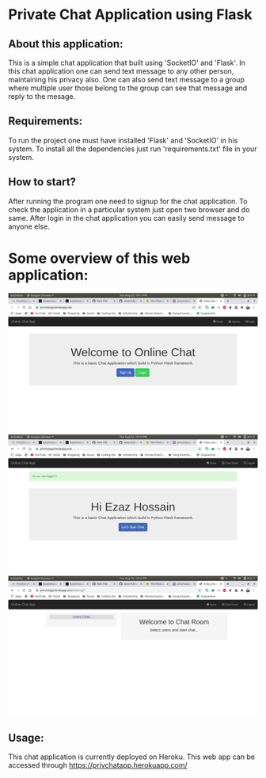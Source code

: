 # Private Chat Application using Flask
## About this application:
This is a simple chat application that built using 'SocketIO' and 'Flask'. In this chat application one can
send text message to any other person, maintaining his privacy also. One can also send text message to a group
where multiple user those belong to the group can see that message and reply to the mesage.

## Requirements:
To run the project one must have installed 'Flask' and 'SocketIO' in his system. To install all the
dependencies just run 'requirements.txt' file in your system.

## How to start?
After running the program one need to signup for the chat application. To check the application in  a particular system just open two browser and do same. After login in the chat application you can easily send
message to anyone else.

# Some overview of this web application:
![GitHub Logo](home.png)
![GitHub Logo](layout.png)
![GitHub Logo](chat.png)

## Usage:
This chat application is currently deployed on Heroku. This web app can be accessed through 
https://privchatapp.herokuapp.com/
